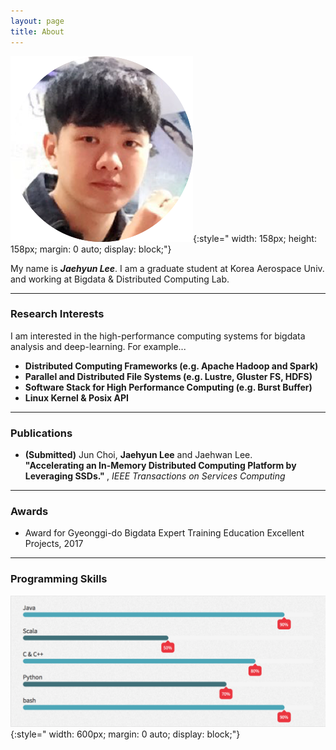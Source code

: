 ```yaml
---
layout: page
title: About
---
```

![Image](/assets/images/aboutme.png){:style=" width: 158px; height: 158px; margin: 0 auto; display: block;"} 

My name is ***Jaehyun Lee***. I am a graduate student at Korea Aerospace Univ. and working at Bigdata & Distributed Computing Lab.

---

### Research Interests ###
I am interested in the high-performance computing systems for bigdata analysis and deep-learning. For example... 
- <strong> Distributed Computing Frameworks (e.g. Apache Hadoop and Spark) </strong>
- <strong> Parallel and Distributed File Systems (e.g. Lustre, Gluster FS, HDFS) </strong>
- <strong> Software Stack for High Performance Computing (e.g. Burst Buffer) </strong>
- <strong> Linux Kernel & Posix API </strong>

---

### Publications ###
- **(Submitted)** Jun Choi, <strong>Jaehyun Lee</strong> and Jaehwan Lee.  
<strong>"Accelerating an In-Memory Distributed Computing Platform by Leveraging SSDs." </strong>, *IEEE Transactions on Services Computing*

---

### Awards ###
- Award for Gyeonggi-do Bigdata Expert Training Education Excellent Projects, 2017

---
 
### Programming Skills ###
![Image](/assets/images/skill.png){:style=" width: 600px; margin: 0 auto; display: block;"} 

